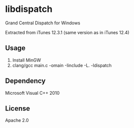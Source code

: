 libdispatch
===========
Grand Central Dispatch for Windows

Extracted from iTunes 12.3.1 (same version as in iTunes 12.4)

Usage
-----
1. Install MinGW
2. clang/gcc main.c -omain -Iinclude -L. -ldispatch

Dependency
----------
Microsoft Visual C++ 2010

License
-------
Apache 2.0
